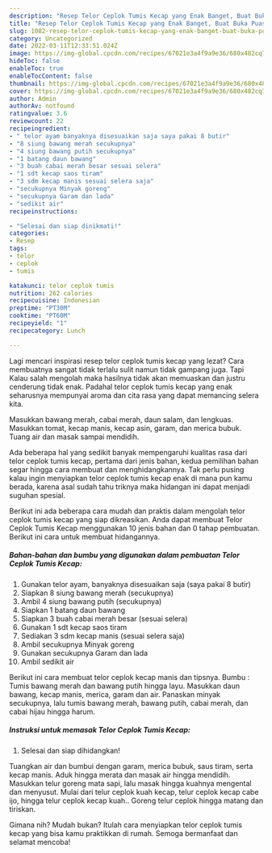 ```yaml
---
description: "Resep Telor Ceplok Tumis Kecap yang Enak Banget, Buat Buka Puasa Bisa Manjain Lidah"
title: "Resep Telor Ceplok Tumis Kecap yang Enak Banget, Buat Buka Puasa Bisa Manjain Lidah"
slug: 1082-resep-telor-ceplok-tumis-kecap-yang-enak-banget-buat-buka-puasa-bisa-manjain-lidah
category: Uncategorized
date: 2022-03-11T12:33:51.024Z
image: https://img-global.cpcdn.com/recipes/67021e3a4f9a9e36/680x482cq70/telor-ceplok-tumis-kecap-foto-resep-utama.jpg
hideToc: false
enableToc: true
enableTocContent: false
thumbnail: https://img-global.cpcdn.com/recipes/67021e3a4f9a9e36/680x482cq70/telor-ceplok-tumis-kecap-foto-resep-utama.jpg
cover: https://img-global.cpcdn.com/recipes/67021e3a4f9a9e36/680x482cq70/telor-ceplok-tumis-kecap-foto-resep-utama.jpg
author: Admin
authorAv: notfound
ratingvalue: 3.6
reviewcount: 22
recipeingredient:
- " telor ayam banyaknya disesuaikan saja saya pakai 8 butir"
- "8 siung bawang merah secukupnya"
- "4 siung bawang putih secukupnya"
- "1 batang daun bawang"
- "3 buah cabai merah besar sesuai selera"
- "1 sdt kecap saos tiram"
- "3 sdm kecap manis sesuai selera saja"
- "secukupnya Minyak goreng"
- "secukupnya Garam dan lada"
- "sedikit air"
recipeinstructions:

- "Selesai dan siap dinikmati!"
categories:
- Resep
tags:
- telor
- ceplok
- tumis

katakunci: telor ceplok tumis 
nutrition: 262 calories
recipecuisine: Indonesian
preptime: "PT30M"
cooktime: "PT60M"
recipeyield: "1"
recipecategory: Lunch

---
```



Lagi mencari inspirasi resep telor ceplok tumis kecap yang lezat? Cara membuatnya sangat tidak terlalu sulit namun tidak gampang juga. Tapi Kalau salah mengolah maka hasilnya tidak akan memuaskan dan justru cenderung tidak enak. Padahal telor ceplok tumis kecap yang enak seharusnya mempunyai aroma dan cita rasa yang dapat memancing selera kita.


Masukkan bawang merah, cabai merah, daun salam, dan lengkuas. Masukkan tomat, kecap manis, kecap asin, garam, dan merica bubuk. Tuang air dan masak sampai mendidih.

Ada beberapa hal yang sedikit banyak mempengaruhi kualitas rasa dari telor ceplok tumis kecap, pertama dari jenis bahan, kedua pemilihan bahan segar hingga cara membuat dan menghidangkannya. Tak perlu pusing kalau ingin menyiapkan telor ceplok tumis kecap enak di mana pun kamu berada, karena asal sudah tahu triknya maka hidangan ini dapat menjadi suguhan spesial.


Berikut ini ada beberapa cara mudah dan praktis dalam mengolah telor ceplok tumis kecap yang siap dikreasikan. Anda dapat membuat Telor Ceplok Tumis Kecap menggunakan 10 jenis bahan dan 0 tahap pembuatan. Berikut ini cara untuk membuat hidangannya.

<!--inarticleads1-->

##### Bahan-bahan dan bumbu yang digunakan dalam pembuatan Telor Ceplok Tumis Kecap:

1. Gunakan  telor ayam, banyaknya disesuaikan saja (saya pakai 8 butir)
1. Siapkan 8 siung bawang merah (secukupnya)
1. Ambil 4 siung bawang putih (secukupnya)
1. Siapkan 1 batang daun bawang
1. Siapkan 3 buah cabai merah besar (sesuai selera)
1. Gunakan 1 sdt kecap saos tiram
1. Sediakan 3 sdm kecap manis (sesuai selera saja)
1. Ambil secukupnya Minyak goreng
1. Gunakan secukupnya Garam dan lada
1. Ambil sedikit air


Berikut ini cara membuat telor ceplok kecap manis dan tipsnya. Bumbu : Tumis bawang merah dan bawang putih hingga layu. Masukkan daun bawang, kecap manis, merica, garam dan air. Panaskan minyak secukupnya, lalu tumis bawang merah, bawang putih, cabai merah, dan cabai hijau hingga harum. 

<!--inarticleads2-->

##### Instruksi untuk memasak Telor Ceplok Tumis Kecap:


1. Selesai dan siap dihidangkan!

Tuangkan air dan bumbui dengan garam, merica bubuk, saus tiram, serta kecap manis. Aduk hingga merata dan masak air hingga mendidih. Masukkan telur goreng mata sapi, lalu masak hingga kuahnya mengental dan menyusut. Mulai dari telur ceplok kuah kecap, telur ceplok kecap cabe ijo, hingga telur ceplok kecap kuah.. Goreng telur ceplok hingga matang dan tiriskan. 

Gimana nih? Mudah bukan? Itulah cara menyiapkan telor ceplok tumis kecap yang bisa kamu praktikkan di rumah. Semoga bermanfaat dan selamat mencoba!
